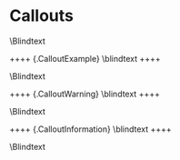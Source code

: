 # Callouts

\Blindtext

++++ {.CalloutExample}
\blindtext
++++

\Blindtext

++++ {.CalloutWarning}
\blindtext
++++

\Blindtext

++++ {.CalloutInformation}
\blindtext
++++

\Blindtext

